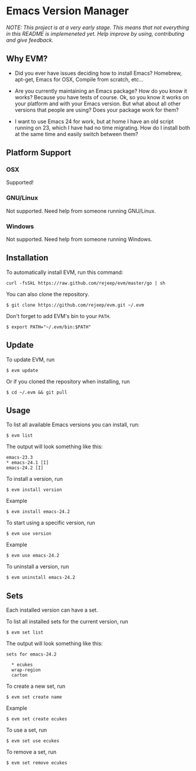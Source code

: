 # Emacs Version Manager

_NOTE: This project is at a very early stage. This means that not
everything in this README is implemeneted yet. Help improve by using,
contributing and give feedback._

## Why EVM?

* Did you ever have issues deciding how to install Emacs? Homebrew,
  apt-get, Emacs for OSX, Compile from scratch, etc...

* Are you currently maintaining an Emacs package? How do you know it
  works? Because you have tests of course. Ok, so you know it works on
  your platform and with your Emacs version. But what about all other
  versions that people are using? Does your package work for them?

* I want to use Emacs 24 for work, but at home I have an old script
  running on 23, which I have had no time migrating. How do I install
  both at the same time and easily switch between them?

## Platform Support

### OSX
Supported!

### GNU/Linux
Not supported. Need help from someone running GNU/Linux.

### Windows
Not supported. Need help from someone running Windows.

## Installation

To automatically install EVM, run this command:

    curl -fsSkL https://raw.github.com/rejeep/evm/master/go | sh

You can also clone the repository.

    $ git clone https://github.com/rejeep/evm.git ~/.evm

Don't forget to add EVM's bin to your `PATH`.

    $ export PATH="~/.evm/bin:$PATH"
    
## Update

To update EVM, run

    $ evm update
    
Or if you cloned the repository when installing, run

    $ cd ~/.evm && git pull

## Usage

To list all available Emacs versions you can install, run:

    $ evm list

The output will look something like this:

    emacs-23.3
    * emacs-24.1 [I]
    emacs-24.2 [I]

To install a version, run

    $ evm install version
    
Example

    $ evm install emacs-24.2

To start using a specific version, run

    $ evm use version
    
Example

    $ evm use emacs-24.2
    
To uninstall a version, run

    $ evm uninstall emacs-24.2

## Sets

Each installed version can have a set.

To list all installed sets for the current version, run

    $ evm set list
    
The output will look something like this:

    sets for emacs-24.2

      * ecukes
      wrap-region
      carton

To create a new set, run

    $ evm set create name
    
Example

    $ evm set create ecukes

To use a set, run

    $ evm set use ecukes

To remove a set, run

    $ evm set remove ecukes
